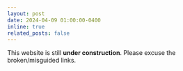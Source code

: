 ```yaml
---
layout: post
date: 2024-04-09 01:00:00-0400
inline: true
related_posts: false
---
```


This website is still **under construction**. Please excuse the broken/misguided links. 

